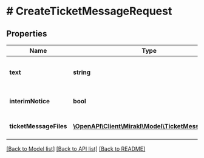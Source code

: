 # # CreateTicketMessageRequest

## Properties

Name | Type | Description | Notes
------------ | ------------- | ------------- | -------------
**text** | **string** | Message text that is going to be displayed. |
**interimNotice** | **bool** | Is it internal message or not. | [optional]
**ticketMessageFiles** | [**\OpenAPI\Client\Mirakl\Model\TicketMessageFile[]**](TicketMessageFile.md) | List of attached files. | [optional]

[[Back to Model list]](../../README.md#models) [[Back to API list]](../../README.md#endpoints) [[Back to README]](../../README.md)
